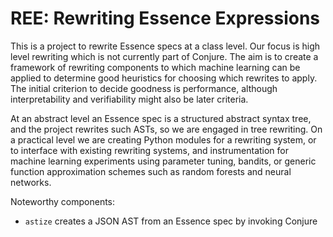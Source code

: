 # REE: Rewriting Essence Expressions

This is a project to rewrite Essence specs at a class level.
Our focus is high level rewriting which is not currently part of Conjure.
The aim is to create a framework of rewriting components to which machine learning can be applied to determine good heuristics for choosing which rewrites to apply.
The initial criterion to decide goodness is performance, although interpretability and verifiability might also be later criteria.

At an abstract level an Essence spec is a structured abstract syntax tree, and the project rewrites such ASTs, so we are engaged in tree rewriting.
On a practical level we are creating Python modules for a rewriting system, or to interface with existing rewriting systems, and instrumentation for machine learning experiments using parameter tuning, bandits, or generic function approximation schemes such as random forests and neural networks.

Noteworthy components:

* ``astize`` creates a JSON AST from an Essence spec by invoking Conjure

